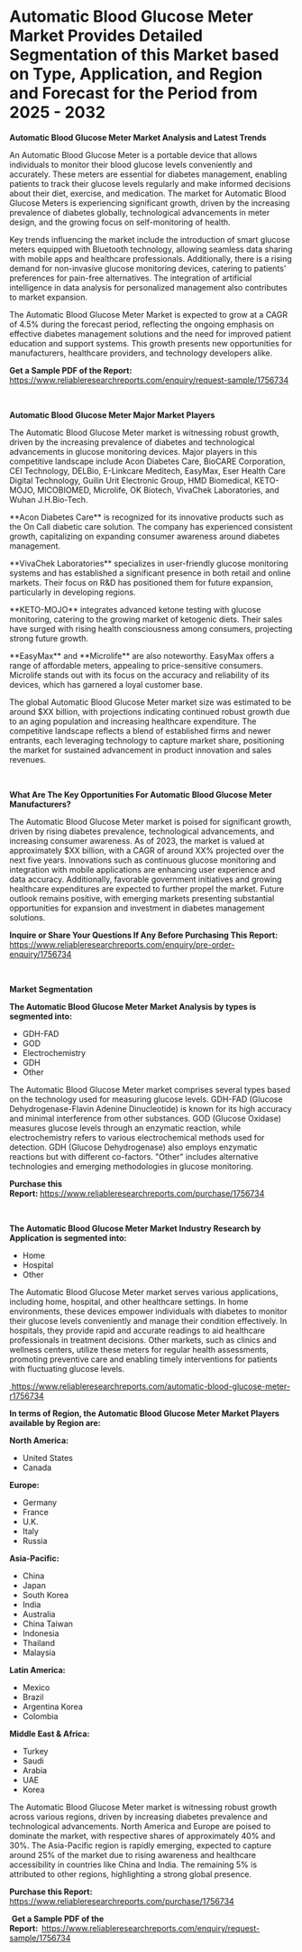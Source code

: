 <p><h1>Automatic Blood Glucose Meter Market Provides Detailed Segmentation of this Market based on Type, Application, and Region and Forecast for the Period from 2025 - 2032</h1></p><p><strong>Automatic Blood Glucose Meter Market Analysis and Latest Trends</strong></p>
<p><p>An Automatic Blood Glucose Meter is a portable device that allows individuals to monitor their blood glucose levels conveniently and accurately. These meters are essential for diabetes management, enabling patients to track their glucose levels regularly and make informed decisions about their diet, exercise, and medication. The market for Automatic Blood Glucose Meters is experiencing significant growth, driven by the increasing prevalence of diabetes globally, technological advancements in meter design, and the growing focus on self-monitoring of health.</p><p>Key trends influencing the market include the introduction of smart glucose meters equipped with Bluetooth technology, allowing seamless data sharing with mobile apps and healthcare professionals. Additionally, there is a rising demand for non-invasive glucose monitoring devices, catering to patients' preferences for pain-free alternatives. The integration of artificial intelligence in data analysis for personalized management also contributes to market expansion. </p><p>The Automatic Blood Glucose Meter Market is expected to grow at a CAGR of 4.5% during the forecast period, reflecting the ongoing emphasis on effective diabetes management solutions and the need for improved patient education and support systems. This growth presents new opportunities for manufacturers, healthcare providers, and technology developers alike.</p></p>
<p><strong>Get a Sample PDF of the Report:&nbsp;</strong> <a href="https://www.reliableresearchreports.com/enquiry/request-sample/1756734?utm_campaign=2286&utm_medium=2&utm_source=Github&utm_content=ia&utm_term=13042025&utm_id=automatic-blood-glucose-meter">https://www.reliableresearchreports.com/enquiry/request-sample/1756734</a></p>
<p>&nbsp;</p>
<p><strong>Automatic Blood Glucose Meter Major Market Players</strong></p>
<p><p>The Automatic Blood Glucose Meter market is witnessing robust growth, driven by the increasing prevalence of diabetes and technological advancements in glucose monitoring devices. Major players in this competitive landscape include Acon Diabetes Care, BioCARE Corporation, CEI Technology, DELBio, E-Linkcare Meditech, EasyMax, Eser Health Care Digital Technology, Guilin Urit Electronic Group, HMD Biomedical, KETO-MOJO, MICOBIOMED, Microlife, OK Biotech, VivaChek Laboratories, and Wuhan J.H.Bio-Tech.</p><p>**Acon Diabetes Care** is recognized for its innovative products such as the On Call diabetic care solution. The company has experienced consistent growth, capitalizing on expanding consumer awareness around diabetes management.</p><p>**VivaChek Laboratories** specializes in user-friendly glucose monitoring systems and has established a significant presence in both retail and online markets. Their focus on R&D has positioned them for future expansion, particularly in developing regions.</p><p>**KETO-MOJO** integrates advanced ketone testing with glucose monitoring, catering to the growing market of ketogenic diets. Their sales have surged with rising health consciousness among consumers, projecting strong future growth.</p><p>**EasyMax** and **Microlife** are also noteworthy. EasyMax offers a range of affordable meters, appealing to price-sensitive consumers. Microlife stands out with its focus on the accuracy and reliability of its devices, which has garnered a loyal customer base.</p><p>The global Automatic Blood Glucose Meter market size was estimated to be around $XX billion, with projections indicating continued robust growth due to an aging population and increasing healthcare expenditure. The competitive landscape reflects a blend of established firms and newer entrants, each leveraging technology to capture market share, positioning the market for sustained advancement in product innovation and sales revenues.</p></p>
<p>&nbsp;</p>
<p><strong>What Are The Key Opportunities For Automatic Blood Glucose Meter Manufacturers?</strong></p>
<p><p>The Automatic Blood Glucose Meter market is poised for significant growth, driven by rising diabetes prevalence, technological advancements, and increasing consumer awareness. As of 2023, the market is valued at approximately $XX billion, with a CAGR of around XX% projected over the next five years. Innovations such as continuous glucose monitoring and integration with mobile applications are enhancing user experience and data accuracy. Additionally, favorable government initiatives and growing healthcare expenditures are expected to further propel the market. Future outlook remains positive, with emerging markets presenting substantial opportunities for expansion and investment in diabetes management solutions.</p></p>
<p><strong>Inquire or Share Your Questions If Any Before Purchasing This Report:</strong> <a href="https://www.reliableresearchreports.com/enquiry/pre-order-enquiry/1756734?utm_campaign=2286&utm_medium=2&utm_source=Github&utm_content=ia&utm_term=13042025&utm_id=automatic-blood-glucose-meter">https://www.reliableresearchreports.com/enquiry/pre-order-enquiry/1756734</a></p>
<p>&nbsp;</p>
<p><strong>Market Segmentation</strong></p>
<p><strong>The Automatic Blood Glucose Meter Market Analysis by types is segmented into:</strong></p>
<p><ul><li>GDH-FAD</li><li>GOD</li><li>Electrochemistry</li><li>GDH</li><li>Other</li></ul></p>
<p><p>The Automatic Blood Glucose Meter market comprises several types based on the technology used for measuring glucose levels. GDH-FAD (Glucose Dehydrogenase-Flavin Adenine Dinucleotide) is known for its high accuracy and minimal interference from other substances. GOD (Glucose Oxidase) measures glucose levels through an enzymatic reaction, while electrochemistry refers to various electrochemical methods used for detection. GDH (Glucose Dehydrogenase) also employs enzymatic reactions but with different co-factors. "Other" includes alternative technologies and emerging methodologies in glucose monitoring.</p></p>
<p><strong>Purchase this Report:&nbsp;</strong><a href="https://www.reliableresearchreports.com/purchase/1756734?utm_campaign=2286&utm_medium=2&utm_source=Github&utm_content=ia&utm_term=13042025&utm_id=automatic-blood-glucose-meter">https://www.reliableresearchreports.com/purchase/1756734</a></p>
<p>&nbsp;</p>
<p><strong>The Automatic Blood Glucose Meter Market Industry Research by Application is segmented into:</strong></p>
<p><ul><li>Home</li><li>Hospital</li><li>Other</li></ul></p>
<p><p>The Automatic Blood Glucose Meter market serves various applications, including home, hospital, and other healthcare settings. In home environments, these devices empower individuals with diabetes to monitor their glucose levels conveniently and manage their condition effectively. In hospitals, they provide rapid and accurate readings to aid healthcare professionals in treatment decisions. Other markets, such as clinics and wellness centers, utilize these meters for regular health assessments, promoting preventive care and enabling timely interventions for patients with fluctuating glucose levels.</p></p>
<p><a href="https://www.reliableresearchreports.com/automatic-blood-glucose-meter-r1756734?utm_campaign=2286&utm_medium=2&utm_source=Github&utm_content=ia&utm_term=13042025&utm_id=automatic-blood-glucose-meter">&nbsp;https://www.reliableresearchreports.com/automatic-blood-glucose-meter-r1756734</a></p>
<p><strong>In terms of Region, the Automatic Blood Glucose Meter Market Players available by Region are:</strong></p>
<p>
    <p> <strong> North America: </strong>
        <ul>
            <li>United States</li>
            <li>Canada</li>
        </ul>
        </p> 
    <p> <strong> Europe: </strong>
        <ul>
            <li>Germany</li>
            <li>France</li>
            <li>U.K.</li>
            <li>Italy</li>
            <li>Russia</li>
        </ul>
        </p> 
    <p> <strong> Asia-Pacific: </strong>
        <ul>
            <li>China</li>
            <li>Japan</li>
            <li>South Korea</li>
            <li>India</li>
            <li>Australia</li>
            <li>China Taiwan</li>
            <li>Indonesia</li>
            <li>Thailand</li>
            <li>Malaysia</li>
        </ul>
        </p> 
    <p> <strong> Latin America: </strong>
        <ul>
            <li>Mexico</li>
            <li>Brazil</li>
            <li>Argentina Korea</li>
            <li>Colombia</li>
        </ul>
        </p> 
    <p> <strong> Middle East & Africa: </strong>
        <ul>
            <li>Turkey</li>
            <li>Saudi</li>
            <li>Arabia</li>
            <li>UAE</li>
            <li>Korea</li>
        </ul>
    </p>
    </p>
<p><p>The Automatic Blood Glucose Meter market is witnessing robust growth across various regions, driven by increasing diabetes prevalence and technological advancements. North America and Europe are poised to dominate the market, with respective shares of approximately 40% and 30%. The Asia-Pacific region is rapidly emerging, expected to capture around 25% of the market due to rising awareness and healthcare accessibility in countries like China and India. The remaining 5% is attributed to other regions, highlighting a strong global presence.</p></p>
<p><strong>Purchase this Report: </strong><a href="https://www.reliableresearchreports.com/purchase/1756734?utm_campaign=2286&utm_medium=2&utm_source=Github&utm_content=ia&utm_term=13042025&utm_id=automatic-blood-glucose-meter">https://www.reliableresearchreports.com/purchase/1756734</a></p>
<p>&nbsp;<strong>Get a Sample PDF of the Report:&nbsp;&nbsp;</strong><a href="https://www.reliableresearchreports.com/enquiry/request-sample/1756734?utm_campaign=2286&utm_medium=2&utm_source=Github&utm_content=ia&utm_term=13042025&utm_id=automatic-blood-glucose-meter">https://www.reliableresearchreports.com/enquiry/request-sample/1756734</a></p>
<p><strong></strong></p>
<p><p></p><p></p><p></p></p>